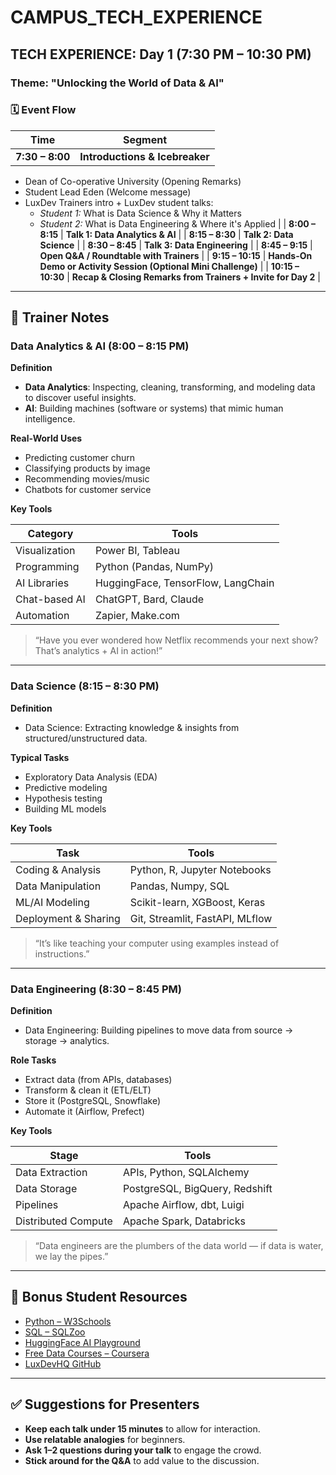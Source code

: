 # CAMPUS_TECH_EXPERIENCE

## TECH EXPERIENCE: Day 1 (7:30 PM – 10:30 PM)

### Theme: "Unlocking the World of Data & AI"

### 🗓 Event Flow

| Time | Segment |
|------|---------|
| **7:30 – 8:00** | **Introductions & Icebreaker**  
- Dean of Co-operative University (Opening Remarks)  
- Student Lead Eden (Welcome message)  
- LuxDev Trainers intro + LuxDev student talks:  
  - *Student 1:* What is Data Science & Why it Matters  
  - *Student 2:* What is Data Engineering & Where it's Applied  |
| **8:00 – 8:15** | **Talk 1: Data Analytics & AI** |
| **8:15 – 8:30** | **Talk 2: Data Science** |
| **8:30 – 8:45** | **Talk 3: Data Engineering** |
| **8:45 – 9:15** | **Open Q&A / Roundtable with Trainers** |
| **9:15 – 10:15** | **Hands-On Demo or Activity Session (Optional Mini Challenge)** |
| **10:15 – 10:30** | **Recap & Closing Remarks from Trainers + Invite for Day 2** |

---

## 🎯 Trainer Notes

### **Data Analytics & AI (8:00 – 8:15 PM)**

**Definition**  
- **Data Analytics**: Inspecting, cleaning, transforming, and modeling data to discover useful insights.  
- **AI**: Building machines (software or systems) that mimic human intelligence.

**Real-World Uses**  
- Predicting customer churn  
- Classifying products by image  
- Recommending movies/music  
- Chatbots for customer service

**Key Tools**

| Category | Tools |
|----------|-------|
| Visualization | Power BI, Tableau |
| Programming | Python (Pandas, NumPy) |
| AI Libraries | HuggingFace, TensorFlow, LangChain |
| Chat-based AI | ChatGPT, Bard, Claude |
| Automation | Zapier, Make.com |

> “Have you ever wondered how Netflix recommends your next show? That’s analytics + AI in action!”

---

### **Data Science (8:15 – 8:30 PM)**

**Definition**  
- Data Science: Extracting knowledge & insights from structured/unstructured data.

**Typical Tasks**  
- Exploratory Data Analysis (EDA)  
- Predictive modeling  
- Hypothesis testing  
- Building ML models

**Key Tools**

| Task | Tools |
|------|-------|
| Coding & Analysis | Python, R, Jupyter Notebooks |
| Data Manipulation | Pandas, Numpy, SQL |
| ML/AI Modeling | Scikit-learn, XGBoost, Keras |
| Deployment & Sharing | Git, Streamlit, FastAPI, MLflow |

> “It’s like teaching your computer using examples instead of instructions.”

---

### **Data Engineering (8:30 – 8:45 PM)**

**Definition**  
- Data Engineering: Building pipelines to move data from source → storage → analytics.

**Role Tasks**  
- Extract data (from APIs, databases)  
- Transform & clean it (ETL/ELT)  
- Store it (PostgreSQL, Snowflake)  
- Automate it (Airflow, Prefect)

**Key Tools**

| Stage | Tools |
|-------|-------|
| Data Extraction | APIs, Python, SQLAlchemy |
| Data Storage | PostgreSQL, BigQuery, Redshift |
| Pipelines | Apache Airflow, dbt, Luigi |
| Distributed Compute | Apache Spark, Databricks |

> “Data engineers are the plumbers of the data world — if data is water, we lay the pipes.”

---

## 📘 Bonus Student Resources

- [Python – W3Schools](https://www.w3schools.com/python/)
- [SQL – SQLZoo](https://sqlzoo.net/)
- [HuggingFace AI Playground](https://huggingface.co)
- [Free Data Courses – Coursera](https://www.coursera.org)
- [LuxDevHQ GitHub](https://github.com/LuxDevHQ)

---

## ✅ Suggestions for Presenters

- **Keep each talk under 15 minutes** to allow for interaction.  
- **Use relatable analogies** for beginners.  
- **Ask 1–2 questions during your talk** to engage the crowd.  
- **Stick around for the Q&A** to add value to the discussion.
